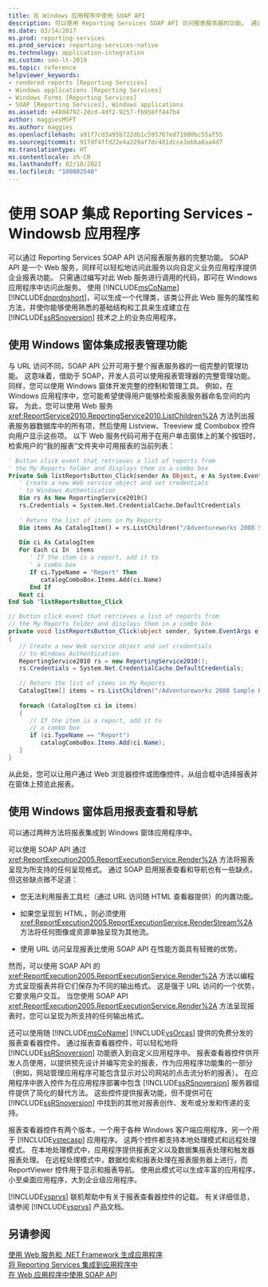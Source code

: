 ```yaml
---
title: 在 Windows 应用程序中使用 SOAP API
description: 可以使用 Reporting Services SOAP API 访问报表服务器的功能。 通过调用 Windows 应用中的 Web 服务来访问该服务。
ms.date: 03/14/2017
ms.prod: reporting-services
ms.prod_service: reporting-services-native
ms.technology: application-integration
ms.custom: seo-lt-2019
ms.topic: reference
helpviewer_keywords:
- rendered reports [Reporting Services]
- Windows applications [Reporting Services]
- Windows Forms [Reporting Services]
- SOAP [Reporting Services], Windows applications
ms.assetid: e4804792-20cd-4df2-9257-fb958ff447b4
author: maggiesMSFT
ms.author: maggies
ms.openlocfilehash: a91f7cd3a95b722db1c595767ed71900bc55af55
ms.sourcegitcommit: 917df4ffd22e4a229af7dc481dcce3ebba0aa4d7
ms.translationtype: HT
ms.contentlocale: zh-CN
ms.lasthandoff: 02/10/2021
ms.locfileid: "100082548"
---
```

# <a name="integrating-reporting-services-using-soap---windows-application"></a>使用 SOAP 集成 Reporting Services - Windowsb 应用程序
  可以通过 Reporting Services SOAP API 访问报表服务器的完整功能。 SOAP API 是一个 Web 服务，同样可以轻松地访问此服务以向自定义业务应用程序提供企业报表功能。 只需通过编写对此 Web 服务进行调用的代码，即可在 Windows 应用程序中访问此服务。 使用 [!INCLUDE[msCoName](../../includes/msconame-md.md)] [!INCLUDE[dnprdnshort](../../includes/dnprdnshort-md.md)]，可以生成一个代理类，该类公开此 Web 服务的属性和方法，并使你能够使用熟悉的基础结构和工具来生成建立在 [!INCLUDE[ssRSnoversion](../../includes/ssrsnoversion-md.md)] 技术之上的业务应用程序。  
  
## <a name="integrating-report-management-functionality-using-windows-forms"></a>使用 Windows 窗体集成报表管理功能  
 与 URL 访问不同，SOAP API 公开可用于整个报表服务器的一组完整的管理功能。 这意味着，借助于 SOAP，开发人员可以使用报表管理器的完整管理功能。 同样，您可以使用 Windows 窗体开发完整的控制和管理工具。 例如，在 Windows 应用程序中，您可能希望使得用户能够检索报表服务器命名空间的内容。 为此，您可以使用 Web 服务 <xref:ReportService2010.ReportingService2010.ListChildren%2A> 方法列出报表服务器数据库中的所有项，然后使用 Listview、Treeview 或 Combobox 控件向用户显示这些项。 以下 Web 服务代码可用于在用户单击窗体上的某个按钮时，检索用户的“我的报表”文件夹中可用报表的当前列表：  
  
```vb  
' Button click event that retrieves a list of reports from  
' the My Reports folder and displays them in a combo box  
Private Sub listReportsButton_Click(sender As Object, e As System.EventArgs)  
   ' Create a new Web service object and set credentials  
   ' to Windows Authentication  
   Dim rs As New ReportingService2010()  
   rs.Credentials = System.Net.CredentialCache.DefaultCredentials  
  
   ' Return the list of items in My Reports  
   Dim items As CatalogItem() = rs.ListChildren("/Adventureworks 2008 Sample Reports", False)  
  
   Dim ci As CatalogItem  
   For Each ci In  items  
      ' If the item is a report, add it to   
      ' a combo box  
      If ci.TypeName = "Report" Then  
         catalogComboBox.Items.Add(ci.Name)  
      End If  
   Next ci  
End Sub 'listReportsButton_Click  
```  
  
```csharp  
// Button click event that retrieves a list of reports from  
// the My Reports folder and displays them in a combo box  
private void listReportsButton_Click(object sender, System.EventArgs e)  
{  
   // Create a new Web service object and set credentials  
   // to Windows Authentication  
   ReportingService2010 rs = new ReportingService2010();  
   rs.Credentials = System.Net.CredentialCache.DefaultCredentials;  
  
   // Return the list of items in My Reports  
   CatalogItem[] items = rs.ListChildren("/Adventureworks 2008 Sample Reports", false);  
  
   foreach (CatalogItem ci in items)  
   {  
      // If the item is a report, add it to   
      // a combo box  
      if (ci.TypeName == "Report")  
         catalogComboBox.Items.Add(ci.Name);  
   }  
}  
```  
  
 从此处，您可以让用户通过 Web 浏览器控件或图像控件，从组合框中选择报表并在窗体上预览此报表。  
  
## <a name="enabling-report-viewing-and-navigation-using-windows-forms"></a>使用 Windows 窗体启用报表查看和导航  
 可以通过两种方法将报表集成到 Windows 窗体应用程序中。  
  
 可以使用 SOAP API 通过 <xref:ReportExecution2005.ReportExecutionService.Render%2A> 方法将报表呈现为所支持的任何呈现格式。 通过 SOAP 启用报表查看和导航也有一些缺点，但这些缺点微不足道：  
  
-   您无法利用报表工具栏（通过 URL 访问随 HTML 查看器提供）的内置功能。  
  
-   如果您呈现到 HTML，则必须使用 <xref:ReportExecution2005.ReportExecutionService.RenderStream%2A> 方法将任何图像或资源单独呈现为其他流。  
  
-   使用 URL 访问呈现报表比使用 SOAP API 在性能方面具有轻微的优势。  
  
 然而，可以使用 SOAP API 的 <xref:ReportExecution2005.ReportExecutionService.Render%2A> 方法以编程方式呈现报表并将它们保存为不同的输出格式。 这是强于 URL 访问的一个优势，它要求用户交互。 当您使用 SOAP API <xref:ReportExecution2005.ReportExecutionService.Render%2A> 方法呈现报表时，您可以呈现为所支持的任何输出格式。  
  
 还可以使用随 [!INCLUDE[msCoName](../../includes/msconame-md.md)] [!INCLUDE[vsOrcas](../../includes/vsorcas-md.md)] 提供的免费分发的报表查看器控件。 通过报表查看器控件，可以轻松地将 [!INCLUDE[ssRSnoversion](../../includes/ssrsnoversion-md.md)] 功能嵌入到自定义应用程序中。 报表查看器控件供开发人员使用，以提供预先设计并编写完全的报表，作为应用程序功能集的一部分（例如，网站管理应用程序可能包含显示对公司网站的点击流分析的报表）。 在应用程序中嵌入控件为在应用程序部署中包含 [!INCLUDE[ssRSnoversion](../../includes/ssrsnoversion-md.md)] 服务器组件提供了简化的替代方法。 这些控件提供报表功能，但不提供可在 [!INCLUDE[ssRSnoversion](../../includes/ssrsnoversion-md.md)] 中找到的其他对报表创作、发布或分发和传递的支持。  
  
 报表查看器控件有两个版本，一个用于各种 Windows 客户端应用程序，另一个用于 [!INCLUDE[vstecasp](../../includes/vstecasp-md.md)] 应用程序。 这两个控件都支持本地处理模式和远程处理模式。 在本地处理模式中，应用程序提供报表定义以及数据集报表处理和触发器报表处理。 在远程处理模式中，数据检索和报表处理在报表服务器上进行，而 ReportViewer 控件用于显示和报表导航。 使用此模式可以生成丰富的应用程序，小至桌面应用程序，大到企业级应用程序。  
  
 [!INCLUDE[vsprvs](../../includes/vsprvs-md.md)] 联机帮助中有关于报表查看器控件的记载。 有关详细信息，请参阅 [!INCLUDE[vsprvs](../../includes/vsprvs-md.md)] 产品文档。  
  
## <a name="see-also"></a>另请参阅  
 [使用 Web 服务和 .NET Framework 生成应用程序](../../reporting-services/report-server-web-service/net-framework/building-applications-using-the-web-service-and-the-net-framework.md)   
 [将 Reporting Services 集成到应用程序中](../../reporting-services/application-integration/integrating-reporting-services-into-applications.md)   
 [在 Web 应用程序中使用 SOAP API](../../reporting-services/application-integration/integrating-reporting-services-using-soap-web-application.md)  
  
  

